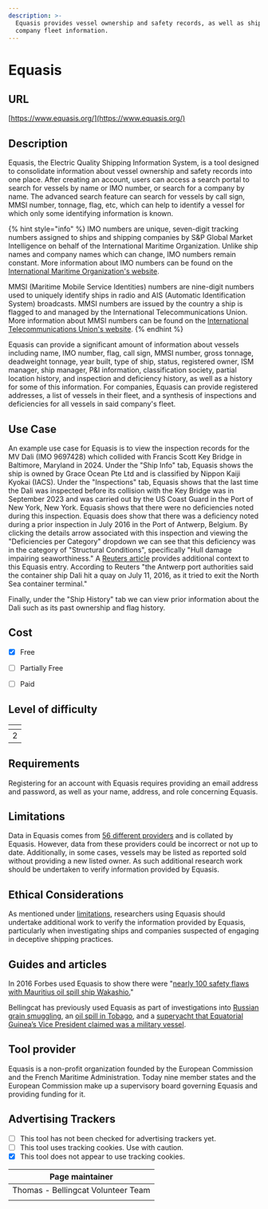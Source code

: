```yaml
---
description: >-
  Equasis provides vessel ownership and safety records, as well as shipping
  company fleet information.
---
```


# Equasis

## URL

[https://www.equasis.org/](https://www.equasis.org/)

## Description

Equasis, the Electric Quality Shipping Information System, is a tool designed to consolidate information about vessel ownership and safety records into one place. After creating an account, users can access a search portal to search for vessels by name or IMO number, or search for a company by name. The advanced search feature can search for vessels by call sign, MMSI number, tonnage, flag, etc, which can help to identify a vessel for which only some identifying information is known.

{% hint style="info" %}
IMO numbers are unique, seven-digit tracking numbers assigned to ships and shipping companies by S\&P Global Market Intelligence on behalf of the International Maritime Organization. Unlike ship names and company names which can change, IMO numbers remain constant. More information about IMO numbers can be found on the [International Maritime Organization's website](https://www.imo.org/en/OurWork/IIIS/Pages/IMO-Identification-Number-Schemes.aspx).

MMSI (Maritime Mobile Service Identities) numbers are nine-digit numbers used to uniquely identify ships in radio and AIS (Automatic Identification System) broadcasts. MMSI numbers are issued by the country a ship is flagged to and managed by the International Telecommunications Union. More information about MMSI numbers can be found on the [International Telecommunications Union's website](https://www.itu.int/en/ITU-R/terrestrial/Pages/by-categories-faq.aspx?categorizedby=17).
{% endhint %}

Equasis can provide a significant amount of information about vessels including name, IMO number, flag, call sign, MMSI number, gross tonnage, deadweight tonnage, year built, type of ship, status, registered owner, ISM manager, ship manager, P\&I information, classification society, partial location history, and inspection and deficiency history, as well as a history for some of this information. For companies, Equasis can provide registered addresses, a list of vessels in their fleet, and a synthesis of inspections and deficiencies for all vessels in said company's fleet.

## Use Case

An example use case for Equasis is to view the inspection records for the MV Dali (IMO 9697428) which collided with Francis Scott Key Bridge in Baltimore, Maryland in 2024.                                                                                                                 Under the "Ship Info" tab, Equasis shows the ship is owned by Grace Ocean Pte Ltd and is classified by Nippon Kaiji Kyokai (IACS). Under the "Inspections" tab, Equasis shows that the last time the Dali was inspected before its collision with the Key Bridge was in September 2023 and was carried out by the US Coast Guard in the Port of New York, New York. Equasis shows that there were no deficiencies noted during this inspection. Equasis does show that there was a deficiency noted during a prior inspection in July 2016 in the Port of Antwerp, Belgium. By clicking the details arrow associated with this inspection and viewing the "Deficiencies per Category" dropdown we can see that this deficiency was in the category of "Structural Conditions", specifically "Hull damage impairing seaworthiness." A [Reuters article](https://www.reuters.com/world/us/ship-that-hit-baltimore-bridge-also-involved-2016-antwerp-accident-2024-03-26/) provides additional context to this Equasis entry. According to Reuters "the Antwerp port authorities said the container ship Dali hit a quay on July 11, 2016, as it tried to exit the North Sea container terminal."

Finally, under the "Ship History" tab we can view prior information about the Dali such as its past ownership and flag history.

## Cost

* [x] Free
* [ ] Partially Free
* [ ] Paid



## Level of difficulty

<table><thead><tr><th data-type="rating" data-max="5"></th></tr></thead><tbody><tr><td>2</td></tr></tbody></table>

## Requirements

Registering for an account with Equasis requires providing an email address and password, as well as your name, address, and role concerning Equasis.

## Limitations

Data in Equasis comes from [56 different providers](https://www.equasis.org/EquasisWeb/public/About?fs=SurveyList\&P\_ABOUT=Providers.html) and is collated by Equasis. However, data from these providers could be incorrect or not up to date. Additionally, in some cases, vessels may be listed as reported sold without providing a new listed owner. As such additional research work should be undertaken to verify information provided by Equasis.

## Ethical Considerations

As mentioned under [limitations](./#limitations), researchers using Equasis should undertake additional work to verify the information provided by Equasis, particularly when investigating ships and companies suspected of engaging in deceptive shipping practices.

## Guides and articles

In 2016 Forbes used Equasis to show there were "[nearly 100 safety flaws with Mauritius oil spill ship Wakashio.](https://www.forbes.com/sites/nishandegnarain/2020/11/25/96-safety-flaws-with-mauritius-oil-spill-ship-wakashio-identified-by-eu-database/)"

Bellingcat has previously used Equasis as part of investigations into [Russian grain smuggling](https://www.bellingcat.com/news/2024/04/23/from-crimea-to-iran-two-more-ships-join-russias-grain-smuggling-fleet/), an [oil spill in Tobago](https://www.bellingcat.com/news/2024/02/14/identifying-the-mystery-vessel-at-the-site-of-trinidad-tobagos-national-emergency-oil-spill/), and a [superyacht that Equatorial Guinea’s Vice President claimed was a military vessel](https://www.bellingcat.com/news/2023/11/02/public-holidays-equatorial-guineas-vice-president-insists-superyacht-in-italian-vacation-hotspots-is-a-military-vessel/).

## Tool provider

Equasis is a non-profit organization founded by the European Commission and the French Maritime Administration. Today nine member states and the European Commission make up a supervisory board governing Equasis and providing funding for it.

## Advertising Trackers

* [ ] This tool has not been checked for advertising trackers yet.
* [ ] This tool uses tracking cookies. Use with caution.
* [x] This tool does not appear to use tracking cookies.

| Page maintainer                    |
| ---------------------------------- |
| Thomas - Bellingcat Volunteer Team |
|                                    |
